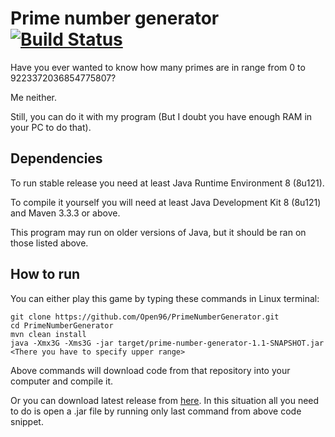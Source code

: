 # Prime number generator [![Build Status](https://travis-ci.org/Open96/PrimeNumberGenerator.svg?branch=master)](https://travis-ci.org/Open96/PrimeNumberGenerator)

Have you ever wanted to know how many primes are in range from 0 to 9223372036854775807?

Me neither.

Still, you can do it with my program (But I doubt you have enough RAM in your PC to do that).

## Dependencies

To run stable release you need at least Java Runtime Environment 8 (8u121).

To compile it yourself you will need at least Java Development Kit 8 (8u121) and Maven 3.3.3 or above.

This program may run on older versions of Java, but it should be ran on those listed above.

## How to run

You can either play this game by typing these commands in Linux terminal:
```
git clone https://github.com/Open96/PrimeNumberGenerator.git
cd PrimeNumberGenerator
mvn clean install
java -Xmx3G -Xms3G -jar target/prime-number-generator-1.1-SNAPSHOT.jar <There you have to specify upper range>
```
Above commands will download code from that repository into your computer and compile it.


Or you can download latest release from [here](https://github.com/Open96/PrimeNumberGenerator/releases). In this situation all you need to do is open a .jar file by running only last command from above code snippet.
